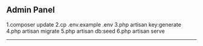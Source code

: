 
Admin Panel
-------------
1.composer update
2.cp .env.example .env
3.php artisan key:generate
4.php artisan migrate
5.php artisan db:seed
6.php artisan serve

-------------
